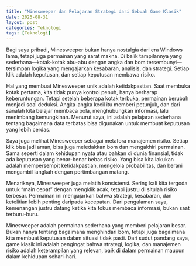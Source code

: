 ```yaml
---
title: "Minesweeper dan Pelajaran Strategi dari Sebuah Game Klasik"
date: 2025-08-31
layout: post
categories: Teknologi
tags: [Teknologi]
---
```

Bagi saya pribadi, Minesweeper bukan hanya nostalgia dari era Windows lama, tetapi juga permainan yang sarat makna. Di balik tampilannya yang sederhana—kotak-kotak abu-abu dengan angka dan bom tersembunyi—tersimpan logika yang mengajarkan kesabaran, analisis, dan strategi. Setiap klik adalah keputusan, dan setiap keputusan membawa risiko.

Hal yang membuat Minesweeper unik adalah ketidakpastian. Saat membuka kotak pertama, kita tidak punya kontrol penuh, hanya berharap keberuntungan. Tetapi setelah beberapa kotak terbuka, permainan berubah menjadi soal deduksi. Angka-angka kecil itu memberi petunjuk, dan dari sanalah kita belajar membaca pola, menghubungkan informasi, lalu menimbang kemungkinan. Menurut saya, ini adalah pelajaran sederhana tentang bagaimana data terbatas bisa digunakan untuk membuat keputusan yang lebih cerdas.

Saya juga melihat Minesweeper sebagai metafora manajemen risiko. Setiap klik bisa jadi aman, bisa juga meledakkan bom dan mengakhiri permainan. Sama seperti dalam kehidupan nyata atau bahkan di dunia finansial, tidak ada keputusan yang benar-benar bebas risiko. Yang bisa kita lakukan adalah mempersempit ketidakpastian, mengelola probabilitas, dan berani mengambil langkah dengan pertimbangan matang.

Menariknya, Minesweeper juga melatih konsistensi. Sering kali kita tergoda untuk “main cepat” dengan mengklik acak, tetapi justru di situlah risiko terbesar. Permainan ini mengajarkan bahwa strategi, kesabaran, dan ketelitian lebih penting daripada kecepatan. Dari pengalaman saya, kemenangan justru datang ketika kita fokus membaca informasi, bukan saat terburu-buru.

Minesweeper adalah permainan sederhana yang memberi pelajaran besar. Bukan hanya tentang bagaimana menghindari bom, tetapi juga bagaimana kita membuat keputusan dalam situasi tidak pasti. Dari sudut pandang saya, game klasik ini adalah pengingat bahwa strategi, logika, dan manajemen risiko adalah keterampilan yang relevan, baik di dalam permainan maupun dalam kehidupan sehari-hari.

